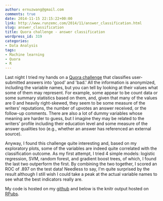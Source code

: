 ```yaml
---
author: ernuzwang@gmail.com
comments: true
date: 2014-11-15 22:15:22+00:00
link: http://www.runzemc.com/2014/11/answer_classification.html
slug: answer_classification
title: Quora challenge - answer classification
wordpress_id: 319
categories:
- Data Analysis
tags:
- Machine learning
- Quora
- R
---
```


Last night I tried my hands on a [Quora challenge](http://www.quora.com/challenges#answer_classifier) that classifies user-submitted answers into 'good' and 'bad.' All the information is anonymized, including the variable names, but you can tell by looking at their values what some of them may represent. For example, some appear to be count data or some summary statistics based on them, and, given that many of the values are 0 and heavily right-skewed, they seem to be some measure of the writers' reputations, the number of upvotes an answer received, or the follow-up comments. There are also a lot of dummy variables whose meaning are harder to guess, but I imagine they may be related to the writers' profile including their education level and some measure of the answer qualities too (e.g., whether an answer has referenced an external source).

Anyway, I found this challenge quite interesting and, based on my exploratory plots, some of the variables are indeed quite correlated with the classification outcome. As my first attempt, I tried 4 simple models: logistic regression, SVM, random forest, and gradient boost trees, of which, I found the last two outperform the first. By combining the two together, I scored an ROC of .897 on the test data! Needless to say, I'm quite surprised by the result although I still wish I could take a peak at the actual variable names to see what the best indicators really are.

My code is hosted on my [github](https://github.com/Runze/quora_classification_challenge) and below is the knitr output hosted on [RPubs](http://rpubs.com/runzemc/quora_classification_challenge).
